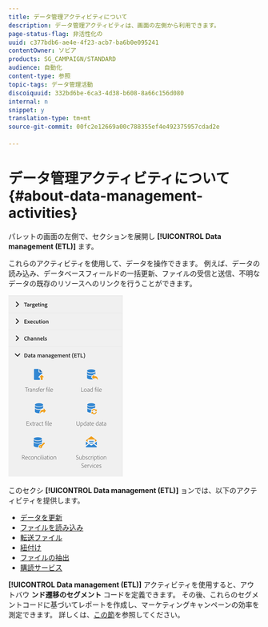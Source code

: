 ```yaml
---
title: データ管理アクティビティについて
description: データ管理アクティビティは、画面の左側から利用できます。
page-status-flag: 非活性化の
uuid: c377bdb6-ae4e-4f23-acb7-ba6b0e095241
contentOwner: ソビア
products: SG_CAMPAIGN/STANDARD
audience: 自動化
content-type: 参照
topic-tags: データ管理活動
discoiquuid: 332bd6be-6ca3-4d38-b608-8a66c156d080
internal: n
snippet: y
translation-type: tm+mt
source-git-commit: 00fc2e12669a00c788355ef4e492375957cdad2e

---
```



# データ管理アクティビティについて{#about-data-management-activities}

パレットの画面の左側で、セクションを展開し **[!UICONTROL Data management (ETL)]** ます。

これらのアクティビティを使用して、データを操作できます。 例えば、データの読み込み、データベースフィールドの一括更新、ファイルの受信と送信、不明なデータの既存のリソースへのリンクを行うことができます。

![](assets/wkf_etl_activities.png)

このセクシ **[!UICONTROL Data management (ETL)]** ョンでは、以下のアクティビティを提供します。

* [データを更新](../../automating/using/update-data.md)
* [ファイルを読み込み](../../automating/using/load-file.md)
* [転送ファイル](../../automating/using/transfer-file.md)
* [紐付け](../../automating/using/reconciliation.md)
* [ファイルの抽出](../../automating/using/extract-file.md)
* [購読サービス](../../automating/using/subscription-services.md)

**[!UICONTROL Data management (ETL)]** アクティビティを使用すると、アウトバウ **ンド遷移のセグメント** コードを定義できます。 その後、これらのセグメントコードに基づいてレポートを作成し、マーケティングキャンペーンの効率を測定できます。 詳しくは、[この節](../../reporting/using/creating-a-report-workflow-segment.md)を参照してください。
